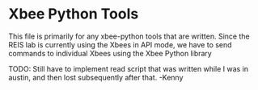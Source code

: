 Xbee Python Tools
=================================

This file is primarily for any xbee-python tools that
are written. Since the REIS lab is currently using 
the Xbees in API mode, we have to send commands to
individual Xbees using the Xbee Python library

TODO:   Still have to implement read script that was 
        written while I was in austin, and then 
        lost subsequently after that.
        -Kenny
